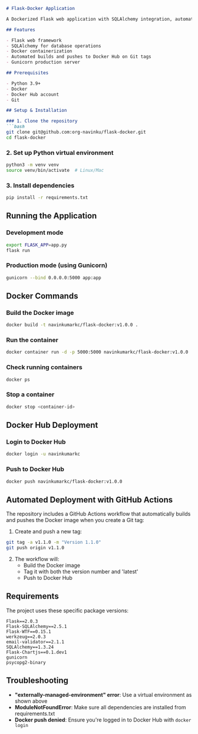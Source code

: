 ```markdown
# Flask-Docker Application

A Dockerized Flask web application with SQLAlchemy integration, automated builds, and GitHub Actions deployment.

## Features

- Flask web framework
- SQLAlchemy for database operations
- Docker containerization
- Automated builds and pushes to Docker Hub on Git tags
- Gunicorn production server

## Prerequisites

- Python 3.9+
- Docker
- Docker Hub account
- Git

## Setup & Installation

### 1. Clone the repository
```bash
git clone git@github.com:org-navinku/flask-docker.git
cd flask-docker
```

### 2. Set up Python virtual environment
```bash
python3 -m venv venv
source venv/bin/activate  # Linux/Mac
```

### 3. Install dependencies
```bash
pip install -r requirements.txt
```

## Running the Application

### Development mode
```bash
export FLASK_APP=app.py
flask run
```

### Production mode (using Gunicorn)
```bash
gunicorn --bind 0.0.0.0:5000 app:app
```

## Docker Commands

### Build the Docker image
```bash
docker build -t navinkumarkc/flask-docker:v1.0.0 .
```

### Run the container
```bash
docker container run -d -p 5000:5000 navinkumarkc/flask-docker:v1.0.0
```

### Check running containers
```bash
docker ps
```

### Stop a container
```bash
docker stop <container-id>
```

## Docker Hub Deployment

### Login to Docker Hub
```bash
docker login -u navinkumarkc
```

### Push to Docker Hub
```bash
docker push navinkumarkc/flask-docker:v1.0.0
```

## Automated Deployment with GitHub Actions

The repository includes a GitHub Actions workflow that automatically builds and pushes the Docker image when you create a Git tag:

1. Create and push a new tag:
```bash
git tag -a v1.1.0 -m "Version 1.1.0"
git push origin v1.1.0
```

2. The workflow will:
   - Build the Docker image
   - Tag it with both the version number and 'latest'
   - Push to Docker Hub

## Requirements

The project uses these specific package versions:
```
Flask==2.0.3
Flask-SQLAlchemy==2.5.1
Flask-WTF==0.15.1
werkzeug==2.0.3
email-validator==2.1.1
SQLAlchemy==1.3.24
Flask-Chartjs==0.1.dev1
gunicorn
psycopg2-binary
```

## Troubleshooting

- **"externally-managed-environment" error**: Use a virtual environment as shown above
- **ModuleNotFoundError**: Make sure all dependencies are installed from requirements.txt
- **Docker push denied**: Ensure you're logged in to Docker Hub with `docker login`

